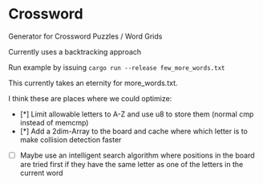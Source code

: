 # Crossword
Generator for Crossword Puzzles / Word Grids

Currently uses a backtracking approach

Run example by issuing `cargo run --release few_more_words.txt`

This currently takes an eternity for more_words.txt.

I think these are places where we could optimize:

- [*] Limit allowable letters to A-Z and use u8 to store them (normal cmp instead of memcmp)
- [*] Add a 2dim-Array to the board and cache where which letter is to make collision detection faster
- [ ] Maybe use an intelligent search algorithm where positions in the board are tried first if they have the same letter as one of the letters in the current word
